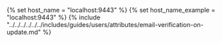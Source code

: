 {% set host_name = "localhost:9443" %}
{% set host_name_example = "localhost:9443" %}
{% include "../../../../../../includes/guides/users/attributes/email-verification-on-update.md" %}
